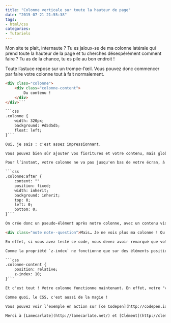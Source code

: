 ```yaml
---
title: "Colonne verticale sur toute la hauteur de page"
date: "2015-07-21 21:55:38"
tags:
- html/css
categories:
- Tutoriels
---
```


Mon site te plait, internaute ? Tu es jaloux-se de ma colonne latérale qui prend toute la hauteur de la page et tu cherches désespérément comment faire ? Tu as de la chance, tu es pile au bon endroit !

<!--more-->

Toute l’astuce repose sur un trompe-l’œil. Vous pouvez donc commencer par faire votre colonne tout à fait normalement.

```html
<div class="colonne">
	<div class="colonne-content">
		Du contenu !
	</div>
</div>```

```css
.colonne {
	width: 320px;
	background: #d5d5d5;
	float: left;
}```

Oui, je sais : c'est assez impressionnant.

Vous pouvez bien sûr ajouter vos fioritures et votre contenu, mais globalement, tout ce dont vous avez besoin est là : une largeur, et un positionnement (Ici à gauche, mais vous pouvez le mettre à droite si vous voulez).

Pour l’instant, votre colonne ne va pas jusqu'en bas de votre écran, à moins que vous n’ayez beaucoup de contenu à l’intérieur. Alors pour ça, nous allons créer un petit trompe-l’œil au moyen d’un **pseudo-élément** (Si vous ne savez pas de quoi je parle, direction <q>[Principes du CSS - Les sélecteurs](http://www.emmanuelbeziat.com/blog/principes-du-css-les-selecteurs-partie1-css2/)</q>).

```css
.colonne:after {
	content: ""
	position: fixed;
	width: inherit;
	background: inherit;
	top: 0;
	left: 0;
	bottom: 0;
}```

On crée donc un pseudo-élément après notre colonne, avec un contenu vide. On lui attribue une position fixe, ce qui veut dire que l’élément sera lié à la fenêtre du navigateur, et non au contenu de votre page. Puis, on l’accroche à `0px` du haut de la fenêtre, du bas, et à gauche. Ainsi, cet élément ne bougera jamais, même si vous descendez dans la page : il fera toujours la largeur de la fenêtre. Enfin, on lui attribue la même largeur et la même couleur que notre colonne, via la valeur`inherit`.

<div class="note note--question">Mais… Je ne vois plus ma colonne ! Qu'est-ce qu'il se passe ?</div>

En effet, si vous avez testé ce code, vous devez avoir remarqué que votre pseudo-élément couvre votre colonne et que celle-ci n’est plus visible. Pas de panique ! On va simplement positionner l’élément enfant `.colonne-content` pour ajouter une propriété `z-index`, qui va permettre de gérer la superposition des éléments. Plus la valeur est haute, plus l’élément est à l’avant-plan.

Comme la propriété `z-index` ne fonctionne que sur des éléments positionné, on ajoute une position relative :

```css
.colonne-content {
	position: relative;
	z-index: 10;
}```

Et c'est tout ! Votre colonne fonctionne maintenant. En effet, votre "vraie" colonne va se comporter comme un élément normal, et se déplacer avec le reste de la page. Mais le pseudo-élément va continuer à rester ancrer à gauche de la fenêtre, et donner l’illusion que votre colonne prend toute la hauteur de votre site.

Comme quoi, le CSS, c'est aussi de la magie !

Vous pouvez voir l’exemple en action sur [ce Codepen](http://codepen.io/EmmanuelB/pen/zGMxEN).

Merci à [Lamecarlate](http://lamecarlate.net/) et [Clément](http://clement-galidie.fr/) pour leurs ajouts.
